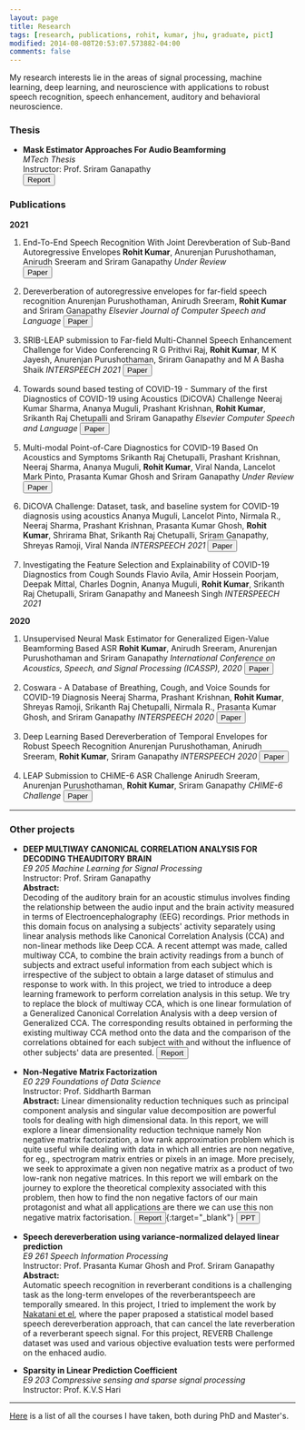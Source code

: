 ```yaml
---
layout: page
title: Research
tags: [research, publications, rohit, kumar, jhu, graduate, pict]
modified: 2014-08-08T20:53:07.573882-04:00
comments: false
---
```


My research interests lie in the areas of signal processing, machine learning, deep learning, and neuroscience with applications to robust speech recognition, speech enhancement, auditory and behavioral neuroscience.

### Thesis

* **Mask Estimator Approaches For Audio Beamforming**  
*MTech Thesis*  
Instructor: Prof. Sriram Ganapathy  
[<button type="button" class="btn btn-info">Report</button>](/reports/Mtech_Thesis.pdf)


### Publications

**2021**

1. End-To-End Speech Recognition With Joint Derevberation of Sub-Band Autoregressive Envelopes
**Rohit Kumar**, Anurenjan Purushothaman, Anirudh Sreeram and Sriram Ganapathy
*Under Review*  
[<button type="button" class="btn btn-info">Paper</button>](http://arxiv.org/abs/2108.03975)

1. Dereverberation of autoregressive envelopes for far-field speech recognition
Anurenjan Purushothaman, Anirudh Sreeram, **Rohit Kumar** and Sriram Ganapathy
*Elsevier Journal of Computer Speech and Language*
[<button type="button" class="btn btn-info">Paper</button>](https://www.sciencedirect.com/science/article/pii/S0885230821000802?via%3Dihub)


1. SRIB-LEAP submission to Far-field Multi-Channel Speech Enhancement Challenge for Video Conferencing
R G Prithvi Raj, **Rohit Kumar**, M K Jayesh, Anurenjan Purushothaman, Sriram Ganapathy and M A Basha Shaik
*INTERSPEECH 2021*
[<button type="button" class="btn btn-info">Paper</button>](https://arxiv.org/pdf/2106.12763.pdf)

1. Towards sound based testing of COVID-19 - Summary of the first Diagnostics of COVID-19 using Acoustics (DiCOVA) Challenge
Neeraj Kumar Sharma, Ananya Muguli, Prashant Krishnan, **Rohit Kumar**, Srikanth Raj Chetupalli and Sriram Ganapathy
*Elsevier Computer Speech and Language*
[<button type="button" class="btn btn-info">Paper</button>](https://arxiv.org/pdf/2106.10997.pdf)

1. Multi-modal Point-of-Care Diagnostics for COVID-19 Based On Acoustics and Symptoms
Srikanth Raj Chetupalli, Prashant Krishnan, Neeraj Sharma, Ananya Muguli, **Rohit Kumar**, Viral Nanda, Lancelot Mark Pinto, Prasanta Kumar Ghosh and Sriram Ganapathy
*Under Review*
[<button type="button" class="btn btn-info">Paper</button>](https://arxiv.org/pdf/2106.00639.pdf)

1. DiCOVA Challenge: Dataset, task, and baseline system for COVID-19 diagnosis using acoustics
Ananya Muguli, Lancelot Pinto, Nirmala R., Neeraj Sharma, Prashant Krishnan, Prasanta Kumar Ghosh, **Rohit Kumar**, Shrirama Bhat, Srikanth Raj Chetupalli, Sriram Ganapathy, Shreyas Ramoji, Viral Nanda
*INTERSPEECH 2021*
[<button type="button" class="btn btn-info">Paper</button>](https://arxiv.org/pdf/2103.09148.pdf)

1. Investigating the Feature Selection and Explainability of COVID-19 Diagnostics from Cough Sounds
Flavio Avila, Amir Hossein Poorjam, Deepak Mittal, Charles Dognin, Ananya Muguli, **Rohit Kumar**, Srikanth Raj Chetupalli, Sriram Ganapathy and Maneesh Singh
*INTERSPEECH 2021*

**2020**

1. Unsupervised Neural Mask Estimator for Generalized Eigen-Value Beamforming Based ASR
**Rohit Kumar**, Anirudh Sreeram, Anurenjan Purushothaman and Sriram Ganapathy
*International Conference on Acoustics, Speech, and Signal Processing (ICASSP), 2020*
[<button type="button" class="btn btn-info">Paper</button>](https://arxiv.org/pdf/1911.12617.pdf)


1. Coswara - A Database of Breathing, Cough, and Voice Sounds for COVID-19 Diagnosis
Neeraj Sharma, Prashant Krishnan, **Rohit Kumar**, Shreyas Ramoji, Srikanth Raj Chetupalli, Nirmala R., Prasanta Kumar Ghosh, and Sriram Ganapathy
*INTERSPEECH 2020*
[<button type="button" class="btn btn-info">Paper</button>](https://arxiv.org/pdf/2005.10548.pdf)

1. Deep Learning Based Dereverberation of Temporal Envelopes for Robust Speech Recognition
Anurenjan Purushothaman, Anirudh Sreeram, **Rohit Kumar**, Sriram Ganapathy
*INTERSPEECH 2020*
[<button type="button" class="btn btn-info">Paper</button>](https://arxiv.org/pdf/2008.03339.pdf)

1. LEAP Submission to CHiME-6 ASR Challenge
Anirudh Sreeram, Anurenjan Purushothaman, **Rohit Kumar**, Sriram Ganapathy
*CHIME-6 Challenge*
[<button type="button" class="btn btn-info">Paper</button>](https://arxiv.org/pdf/2005.11258.pdf)

-----

### Other projects

* **DEEP MULTIWAY CANONICAL CORRELATION ANALYSIS FOR DECODING THEAUDITORY BRAIN**  
*E9 205 Machine Learning for Signal Processing*  
Instructor: Prof. Sriram Ganapathy  
**Abstract:**  
Decoding of the auditory brain for an acoustic stimulus involves finding the relationship between the audio input and the brain activity measured in terms of Electroencephalography (EEG) recordings. Prior methods in this domain focus on analysing a subjects' activity separately using linear analysis methods like Canonical Correlation Analysis (CCA) and non-linear methods like Deep CCA. A recent attempt was made, called multiway CCA, to combine the brain activity readings from a bunch of subjects and extract useful information from each subject which is irrespective of the subject to obtain a large dataset of stimulus and response to work with. In this project, we tried to introduce a deep learning framework to perform correlation analysis in this setup. We try to replace the block of multiway CCA, which is one linear formulation of a Generalized Canonical Correlation Analysis with a deep version of Generalized CCA. The corresponding results obtained in performing the existing multiway CCA method onto the data and the comparison of the correlations obtained for each subject with and without the influence of other subjects' data are presented.
[<button type="button" class="btn btn-info">Report</button>](/reports/MLSP_course_project_submission.pdf)

* **Non-Negative Matrix Factorization**  
*E0 229 Foundations of Data Science*  
Instructor: Prof. Siddharth Barman  
**Abstract:** 
Linear dimensionality reduction techniques such as principal component analysis and singular value decomposition are powerful tools for dealing with high dimensional data.
In this report, we will explore a linear dimensionality reduction technique namely Non negative matrix factorization, a low rank approximation problem which is quite useful while dealing with data in which all entries are non negative, for eg., spectrogram matrix entries or pixels in an image. More precisely, we seek to approximate a given non negative matrix as a product of two low-rank non negative matrices. In this report we will embark on the journey to explore the theoretical complexity associated with this problem, then how to find the non negative factors of our main protagonist and what all applications are there we can use this non negative matrix factorisation. 
[<button type="button" class="btn btn-info">Report</button>](/reports/FDS_report_mod.pdf){:target="_blank"}
[<button type="button" class="btn btn-success">PPT</button>](/reports/FDS.pdf)  

* **Speech dereverberation using variance-normalized delayed linear prediction**  
*E9 261 Speech Information Processing*  
Instructor: Prof. Prasanta Kumar Ghosh and Prof. Sriram Ganapathy  
**Abstract:**  
Automatic  speech  recognition  in  reverberant  conditions  is  a challenging task as the long-term envelopes of the reverberantspeech are temporally smeared. In this project, I tried to implement the work by [Nakatani et el](https://ieeexplore.ieee.org/document/5547558), where the paper praposed a statistical model based speech dereverberation approach, that can cancel the late reverberation of a reverberant speech signal. For this project, REVERB Challenge dataset was used and various objective evaluation tests were performed on the enhaced audio. 

* **Sparsity in Linear Prediction Coefficient**  
*E9 203 Compressive sensing and sparse signal processing*  
Instructor: Prof. K.V.S Hari  



-----
<!---
You can find my other projects from undergraduate [here](/research/oldprojects).  
-->

[Here](/research/courses/) is a list of all the courses I have taken, both during PhD and Master's.
